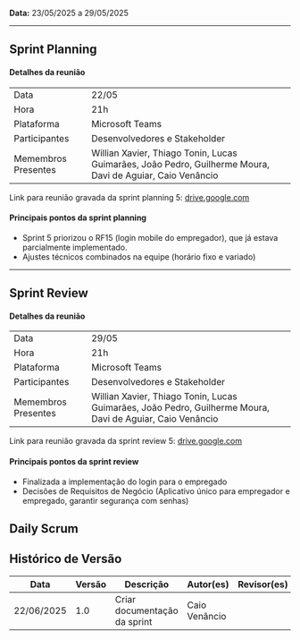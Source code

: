 **Data:** 23/05/2025 a 29/05/2025

---
## Sprint Planning

#### Detalhes da reunião
|                     |                                                                                                           |
|---------------------|-----------------------------------------------------------------------------------------------------------|
| Data                | 22/05                                                                                                     |
| Hora                | 21h                                                                                                       |
| Plataforma          | Microsoft Teams                                                                                           |
| Participantes       | Desenvolvedores e Stakeholder                                                                             |
| Memembros Presentes | Willian Xavier, Thiago Tonin, Lucas Guimarães, João Pedro, Guilherme Moura, Davi de Aguiar, Caio Venâncio |

Link para reunião gravada da sprint planning 5: [drive.google.com](https://drive.google.com/file/d/10OB-QP-16v2G6ayHchzAB1UoDhdBNmuA/view?usp=sharing)

#### Principais pontos da sprint planning
- Sprint 5 priorizou o RF15 (login mobile do empregador), que já estava parcialmente implementado.
- Ajustes técnicos combinados na equipe (horário fixo e variado)

---
## Sprint Review

#### Detalhes da reunião
|                     |                                                                                                           |
|---------------------|-----------------------------------------------------------------------------------------------------------|
| Data                | 29/05                                                                                                     |
| Hora                | 21h                                                                                                       |
| Plataforma          | Microsoft Teams                                                                                           |
| Participantes       | Desenvolvedores e Stakeholder                                                                             |
| Memembros Presentes | Willian Xavier, Thiago Tonin, Lucas Guimarães, João Pedro, Guilherme Moura, Davi de Aguiar, Caio Venâncio |

Link para reunião gravada da sprint review 5: [drive.google.com](https://drive.google.com/file/d/1-VgwJBlW8SmRzTLcxmk5-RWPveBrpPRZ/view?usp=sharing)

#### Principais pontos da sprint review
- Finalizada a implementação do login para o empregado
- Decisões de Requisitos de Negócio (Aplicativo único para empregador e empregado, garantir segurança com senhas)

## Daily Scrum

## Histórico de Versão

| Data       | Versão | Descrição                                                                 | Autor(es)         | Revisor(es)        |
|------------|--------|---------------------------------------------------------------------------|-------------------|--------------------|
| 22/06/2025 | 1.0    | Criar documentação da sprint                                              |  Caio Venâncio    |                    |